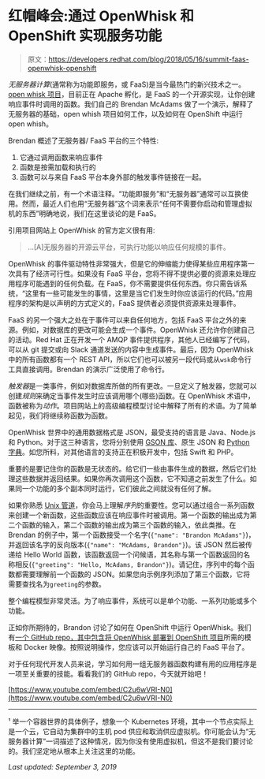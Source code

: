 # 红帽峰会:通过 OpenWhisk 和 OpenShift 实现服务功能

> 原文：<https://developers.redhat.com/blog/2018/05/16/summit-faas-openwhisk-openshift>

*无服务器计算*(通常称为功能即服务，或 FaaS)是当今最热门的新兴技术之一。[open whisk 项目](http://openwhisk.apache.org)，目前正在 Apache 孵化，是 FaaS 的一个开源实现，让你创建响应事件时调用的函数。我们自己的 Brendan McAdams 做了一个演示，解释了无服务器的基础，open whish 项目如何工作，以及如何在 OpenShift 中运行 open whish。

Brendan 概述了无服务器/ FaaS 平台的三个特性:

1.  它通过调用函数来响应事件
2.  函数是按需加载和执行的
3.  函数可以与来自 FaaS 平台本身外部的触发事件链接在一起。

在我们继续之前，有一个术语注释。“功能即服务”和“无服务器”通常可以互换使用。然而，最近人们也用“无服务器”这个词来表示“任何不需要你启动和管理虚拟机的东西”明确地说，我们在这里谈论的是 FaaS。

引用项目网站上 OpenWhisk 的官方定义很有用:

> ...[A]无服务器的开源云平台，可执行功能以响应任何规模的事件。

OpenWhisk 的事件驱动特性非常强大，但是它的伸缩能力使得某些应用程序第一次具有了经济可行性。如果没有 FaaS 平台，您将不得不提供必要的资源来处理应用程序可能遇到的任何负载。在 FaaS，你不需要提供任何东西。你只需告诉系统，“这里有一些可能发生的事情，这里是当它们发生时你应该运行的代码。”应用程序的架构是以声明的方式定义的，FaaS 提供者必须提供资源来处理事件。

FaaS 的另一个强大之处在于事件可以来自任何地方，包括 FaaS 平台之外的来源。例如，对数据库的更改可能会生成一个事件。OpenWhisk 还允许你创建自己的活动。Red Hat 正在开发一个 AMQP 事件提供程序，其他人已经编写了代码，可以从 git 提交或向 Slack 通道发送的内容中生成事件。最后，因为 OpenWhisk 中的所有函数都有一个 REST API，所以它们也可以被另一段代码或从`wsk`命令行工具直接调用。Brendan 的演示广泛使用了命令行。

*触发器*是一类事件，例如对数据库所做的所有更改。一旦定义了触发器，您就可以创建*规则*来确定当事件发生时应该调用哪个(哪些)函数。在 OpenWhisk 术语中，函数被称为*动作*。项目网站上的高级编程模型讨论中解释了所有的术语。为了简单起见，我们将继续称函数为函数。

OpenWhisk 世界中的通用数据格式是 JSON，最受支持的语言是 Java、Node.js 和 Python。对于这三种语言，您将分别使用 [GSON 库](https://github.com/google/gson)、原生 JSON 和 [Python 字典](https://docs.python.org/3/library/stdtypes.html#typesmapping)。如您所料，对其他语言的支持正在积极开发中，包括 Swift 和 PHP。

重要的是要记住你的函数是无状态的。给它们一些由事件生成的数据，然后它们处理这些数据并返回结果。如果你再次调用这个函数，它不知道之前发生了什么。如果同一个功能的多个副本同时运行，它们彼此之间就没有任何了解。

如果你熟悉 [Unix 管道](https://en.wikipedia.org/wiki/Pipeline_(Unix))，你会马上理解*序列*的重要性。您可以通过组合一系列函数来创建一个新函数，这些函数应该在响应事件时被调用。第一个函数的输出成为第二个函数的输入，第二个函数的输出成为第三个函数的输入，依此类推。在 Brendan 的例子中，第一个函数接受一个名字(`{"name": "Brandon McAdams"}`)，并返回该名字的反向版本(`{"name": "McAdams, Brandon"}`)。该 JSON 然后被传递给 Hello World 函数，该函数返回一个问候语，其名称与第一个函数返回的名称相反(`{"greeting": "Hello, McAdams, Brandon"}`)。请记住，序列中的每个函数都需要理解前一个函数的 JSON。如果您向示例序列添加了第三个函数，它将需要查找名为`greeting`的参数。

整个编程模型非常灵活。为了响应事件，系统可以是单个功能、一系列功能或多个功能。

正如你所期待的，Brandon 讨论了如何在 OpenShift 中运行 OpenWhisk。我们有[一个 GitHub repo，其中包含将 OpenWhisk 部署到 OpenShift 项目](https://github.com/projectodd/openwhisk-openshift)所需的模板和 Docker 映像。按照说明操作，您应该可以开始运行自己的 FaaS 平台了。

对于任何现代开发人员来说，学习如何用一组无服务器函数构建有用的应用程序是一项至关重要的技能。看看我们的 GitHub repo，今天就开始吧！

[https://www.youtube.com/embed/C2u6wVRI-N0](https://www.youtube.com/embed/C2u6wVRI-N0)

* * *

¹ 举一个容器世界的具体例子，想象一个 Kubernetes 环境，其中一个节点实际上是一个云，它自动为集群中的主机 pod 供应和取消供应虚拟机。你可能会认为“无服务器计算”一词描述了这种情况，因为你没有使用虚拟机，但这不是我们要讨论的。我们坚定地从根本上关注这里的功能。

*Last updated: September 3, 2019*